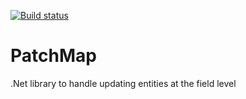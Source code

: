 [![Build status](https://ci.appveyor.com/api/projects/status/d76ll7iouu121c4t?svg=true)](https://ci.appveyor.com/project/jayoungers/patchmap)

# PatchMap
.Net library to handle updating entities at the field level
